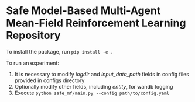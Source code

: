 # Safe Model-Based Multi-Agent Mean-Field Reinforcement Learning Repository

To install the package, run `pip install -e .`

To run an experiment:
1. It is necessary to modify *logdir* and *input_data_path* fields in config files provided in configs directory
2. Optionally modify other fields, including *entity*, for wandb logging
3. Execute `python safe_mf/main.py --config path/to/config.yaml`

